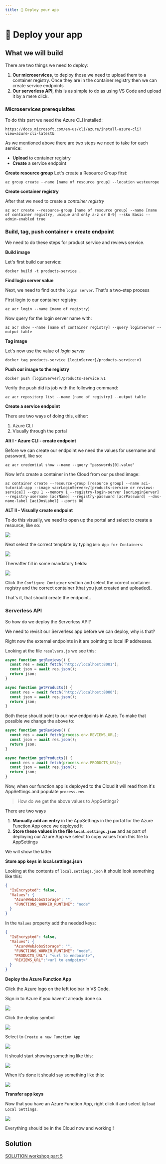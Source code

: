 ```yaml
---
title: 🚀 Deploy your app
---
```


# 🚀 Deploy your app



## What we will build

There are two things we need to deploy:

1. **Our microservices**, to deploy those we need to upload them to a container registry. Once they are in the container registry then we can create service endpoints
2. **Our serverless API**, this is as simple to do as using VS Code and upload it by a mere click. 

### Microservices prerequisites

To do this part we need the Azure CLI installed:

```
https://docs.microsoft.com/en-us/cli/azure/install-azure-cli?view=azure-cli-latest&
```

As we mentioned above there are two steps we need to take for each service:

- **Upload** to container registry
- **Create** a service endpoint

**Create resource group**
Let's create a Resource Group first:

```
az group create --name [name of resource group] --location westeurope
```

**Create container registry**

After that we need to create a *container registry*

```
az acr create --resource-group [name of resource group] --name [name of container registry, unique and only a-z or 0-9] --sku Basic --admin-enabled true
```

### Build, tag, push container + create endpoint

We need to do these steps for product service and reviews service.

**Build image**

Let's first build our service:

```
docker build -t products-service .
```

**Find login server value**

Next, we need to find out the `login server`. That's a two-step process

First login to our container registry:

```
az acr login --name [name of registry]
```

Now query for the login server name with:

```
az acr show --name [name of container registry] --query loginServer --output table
```

**Tag image**

Let's now use the value of *login server*

```
docker tag products-service [loginServer]/products-service:v1
```

**Push our image to the registry**

```
docker push [loginServer]/products-service:v1
```

Verify the push did its job with the following command:

```
az acr repository list --name [name of registry] --output table
```

**Create a service endpoint**

There are two ways of doing this, either:

1. Azure CLI
2. Visually through the portal

**Alt I - Azure CLI  - create endpoint**

Before we can create our endpoint we need the values for username and password, like so:

```
az acr credential show --name --query "passwords[0].value"
```

Now let's create a container in the Cloud from our pushed image:

```
az container create --resource-group [resource group] --name aci-tutorial-app --image <acrLoginServer>/[products-service or reviews-service]] --cpu 1 --memory 1 --registry-login-server [acrLoginServer] --registry-username [acrName] --registry-password [acrPassword] --dns-name-label [aciDnsLabel] --ports 80
```

**ALT II - Visually create endpoint**

To do this visually, we need to open up the portal and select to create a resource, like so:

![](https://thepracticaldev.s3.amazonaws.com/i/m3u7ox70e1hnfcvfl269.png)

Next select the correct template by typing `Web App for Containers`:

![](https://thepracticaldev.s3.amazonaws.com/i/tbho3zfew4auk5789dot.png)

Thereafter fill in some mandatory fields:

![](https://thepracticaldev.s3.amazonaws.com/i/hv4tjrud8dhybgav21ld.png)

Click the `Configure Container` section and select the correct container registry and the correct container (that you just created and uploaded).

That's it, that should create the endpoint..

### Serverless API

So how do we deploy the Serverless API?

We need to revisit our Serverless app before we can deploy, why is that? 

Right now the external endpoints in it are pointing to local IP addresses.

Looking at the file `resolvers.js` we see this:

```js
async function getReviews() {
  const res = await fetch('http://localhost:8001');
  const json = await res.json();
  return json;
}

async function getProducts() {
  const res = await fetch('http://localhost:8000');
  const json = await res.json();
  return json;
}
```

Both these should point to our new endpoints in Azure. To make that possible we change the above to:

```js
async function getReviews() {
  const res = await fetch(process.env.REVIEWS_URL);
  const json = await res.json();
  return json;
}

async function getProducts() {
  const res = await fetch(process.env.PRODUCTS_URL);
  const json = await res.json();
  return json;
}
```

Now, when our function app is deployed to the Cloud it will read from it's AppSettings and populate `process.env`.

> How do we get the above values to AppSettings?

There are two ways

1. **Manually add an entry** in the AppSettings in the portal for the Azure Function App once we deployed it
2. **Store these values in the file `local.settings.json`** and as part of deploying our Azure App we select to copy values from this file to AppSettings

We will show the latter

**Store app keys in local.settings.json**

Looking at the contents of `local.settings.json` it should look something like this:

```json
{
  "IsEncrypted": false,
  "Values": {
    "AzureWebJobsStorage": "",
    "FUNCTIONS_WORKER_RUNTIME": "node"
  }
}
```

In the `Values` property add the needed keys:

```json
{
  "IsEncrypted": false,
  "Values": {
    "AzureWebJobsStorage": "",
    "FUNCTIONS_WORKER_RUNTIME": "node",
    "PRODUCTS_URL": "<url to endpoint>",
    "REVIEWS_URL":"<url to endpoint>"
  }
}
```

**Deploy the Azure Function App**

Click the Azure logo on the left toolbar in VS Code.

Sign in to Azure if you haven't already done so.

![](https://thepracticaldev.s3.amazonaws.com/i/0485qfd86jawp4c9blx3.png)

Click the deploy symbol

![](https://thepracticaldev.s3.amazonaws.com/i/p07g5173lrpvuwuusvi0.png)

Select to `Create a new Function App`

![](https://thepracticaldev.s3.amazonaws.com/i/feovtte58st3x1l1byez.png)

It should start showing something like this:

![](https://thepracticaldev.s3.amazonaws.com/i/sx350ke8d6u820s8kycn.png)

When it's done it should say something like this:

![](https://thepracticaldev.s3.amazonaws.com/i/7nis5z0xk4fcyv2y6dnm.png)

**Transfer app keys**

Now that you have an Azure Function App, right click it and select `Upload Local Settings`.

![](https://thepracticaldev.s3.amazonaws.com/i/yw4d7m5d02nneh1a4ro3.png)


Everything should be in the Cloud now and working !

## Solution

[SOLUTION workshop part 5](https://github.com/softchris/serverless-graphql-microservices/tree/master/part5)